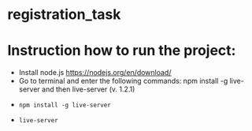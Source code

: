 # registration_task
# Instruction how to run the project:
- Install node.js https://nodejs.org/en/download/
- Go to terminal and enter the following commands: npm install -g live-server and then live-server (v. 1.2.1)
-     npm install -g live-server
-     live-server
